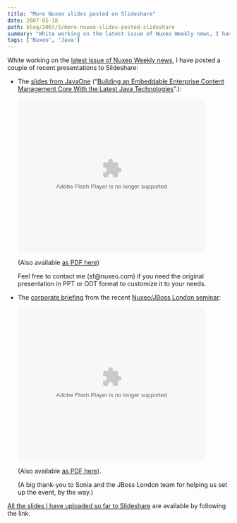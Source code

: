 ```yaml
---
title: "More Nuxeo slides posted on Slideshare"
date: 2007-05-18
path: blog/2007/5/more-nuxeo-slides-posted-slideshare
summary: "White working on the latest issue of Nuxeo Weekly news, I have posted a couple of recent presentations to Slideshare: The slides from JavaOne (&#8220;Building an Embeddable Enterprise Content Management Core With the Latest Java Technologies&#8221;.): (Also available as PDF here) Feel free to contact me (sf@nuxeo.com) if you need the original presentation in PPT or ODT format to customize it to your needs."
tags: ['Nuxeo', 'Java']
---
```


<p>White working on the <a href="http://www.nuxeo.org/sections/news/nuxeo-weekly-news-8/">latest issue of Nuxeo Weekly news</a>, I have posted a couple of recent presentations to Slideshare:</p><ul><li><p>The <a href="http://www.slideshare.net/sfermigier/nuxeo-java-one-2007">slides from JavaOne</a> (&#8220;<a href="http://blogs.nuxeo.com/sections/blogs/florent_guillaume/2007_05_12_javaone-2007-slides">Building an Embeddable Enterprise Content Management Core With the Latest Java Technologies</a>&#8221;.):</p>

<p><object type="application/x-shockwave-flash" data="https://s3.amazonaws.com:443/slideshare/ssplayer.swf?id=51159&amp;doc=nuxeo-java-one-2007-10644" width="425" height="348"><param name="movie" value="https://s3.amazonaws.com:443/slideshare/ssplayer.swf?id=51159&amp;doc=nuxeo-java-one-2007-10644"></object></p>

<p>(Also available <a href="http://blogs.nuxeo.com/sections/blogs/florent_guillaume/2007_05_12_javaone-2007-slides/downloadFile/attachedFile_f0/Nuxeo-JavaOne-2007.pdf?nocache=1178931803.5">as PDF here</a>)</p>

<p>Feel free to contact me (sf@nuxeo.com) if you need the original presentation in PPT or ODT format to customize it to your needs.</p></li>
<li><p>The <a href="http://blogs.nuxeo.com/sections/blogs/arnaud_lefevre/2007_05_01_slides-from-the-jboss-nuxeo-event-in-london">corporate briefing</a> from the recent <a href="http://blogs.nuxeo.com/sections/blogs/arnaud_lefevre/2007_05_01_slides-from-the-jboss-nuxeo-event-in-london">Nuxeo/JBoss London seminar</a>:</p>

<p><object type="application/x-shockwave-flash" data="https://s3.amazonaws.com:443/slideshare/ssplayer.swf?id=51162&amp;doc=nuxeo-corporate-presentation-april-2007-6738" width="425" height="348"><param name="movie" value="https://s3.amazonaws.com:443/slideshare/ssplayer.swf?id=51162&amp;doc=nuxeo-corporate-presentation-april-2007-6738"></object></p>

<p>(Also available <a href="http://blogs.nuxeo.com/sections/blogs/arnaud_lefevre/2007_05_01_slides-from-the-jboss-nuxeo-event-in-london/downloadFile/attachedFile_f0/Nuxeo-CorpPrez-Analyst-Speak.pdf">as PDF here</a>).</p>

<p>(A big thank-you to Sonia and the JBoss London team for helping us set up the event, by the way.)</p></li>
</ul><p><a href="http://www.slideshare.net/sfermigier/slideshows">All the slides I have uploaded so far to Slideshare</a> are available by following the link.</p> 

